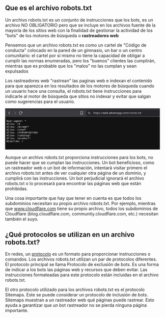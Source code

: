 ## Que es el archivo robots.txt 

Un archivo robots.txt es un conjunto de instrucciones que los bots, es un archivo NO OBLIGATORIO pero que se incluye en los archivos fuente de la mayoría de los sitios web con la finalidad de gestionar la actividad de los "bots" de los motores de búsqueda o __rastreadores web__ 

Pensemos que un archivo robots.txt es como un cartel de "Código de conducta" colocado en la pared de un gimnasio, un bar o un centro comunitario: el cartel por sí mismo no tiene la capacidad de obligar a cumplir las normas enumeradas, pero los "buenos" clientes las cumplirán, mientras que es probable que los "malos" no las cumplan y sean expulsados

Los rastreadores web "rastrean" las paginas web e indexan el contenido para que aparezca en los resultados de los motores de búsqueda cuando un usuario hace una consulta, el robots.txt tiene instrucciones para indicarle al motor de búsqueda que sitios no indexar y evitar que salgan como sugerencias para el usuario. 

![robotsWA](https://raw.githubusercontent.com/Juno0w0/echoCTF_Writeups/refs/heads/main/Ciber%20Security/imagenes/robots_WA.png)

Aunque un archivo robots.txt proporciona instrucciones para los bots, no puede hacer que se cumplan las instrucciones. Un bot beneficioso, como un rastreador web o un bot de información, intentará visitar primero el archivo robots.txt antes de ver cualquier otra página de un dominio, y cumplirá con las instrucciones. Un bot perjudicial ignorará el archivo robots.txt o lo procesará para encontrar las páginas web que están prohibidas.

Una cosa importante que hay que tener en cuenta es que todos los subdominios necesitan su propio archivo robots.txt. Por ejemplo, mientras que www.cloudflare.com tiene su propio archivo, todos los subdominios de Cloudflare (blog.cloudflare.com, community.cloudflare.com, etc.) necesitan también el suyo.

## ¿Qué protocolos se utilizan en un archivo robots.txt?

En redes, un [protocolo](https://www.cloudflare.com/learning/network-layer/what-is-a-protocol/) es un formato para proporcionar instrucciones o comandos. Los archivos robots.txt utilizan un par de protocolos diferentes. El protocolo principal se llama Protocolo de exclusión de bots. Es una forma de indicar a los bots las páginas web y recursos que deben evitar. Las instrucciones formateadas para este protocolo están incluidas en el archivo robots.txt.

El otro protocolo utilizado para los archivos robots.txt es el protocolo Sitemaps. Este se puede considerar un protocolo de inclusión de bots. Sitemaps muestran a un rastreador web qué páginas puede rastrear. Esto ayuda a garantizar que un bot rastreador no se pierda ninguna página importante.